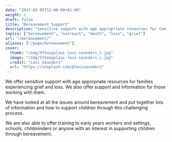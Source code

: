 ```yaml
---
date: "2017-02-05T12:00:00+01:00"
weight: 2
draft: false
title: "Bereavement Support"
description: "Sensitive support with age appropriate resources for families experiencing grief and loss and those working with them."
topics: ["bereavement", "outreach", "death", "loss", "grief"]
url: "/bereavement/"
aliases: ["/page/bereavement"]
cover:
  thumb: "/img/5f5xwyplzwi-levi-saunders_l.jpg"
  image: "/img/5f5xwyplzwi-levi-saunders_c.jpg"
  credit: "Levi Saunders"
  url: "https://unsplash.com/@levisaunders"
---
```


We offer sensitive support with age appropriate resources for families experiencing grief and loss. We also offer 
support and information for those working with them.

We have looked at all the issues around bereavement and put together lots of information and how to support children 
through this challenging process.

We are also able to offer training to early years workers and settings, schools, childminders or anyone with an interest 
in supporting children through bereavement.
